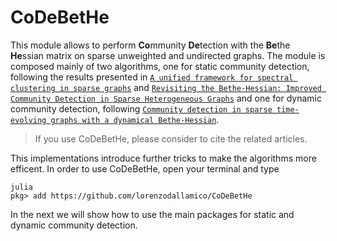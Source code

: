 # CoDeBetHe

This module allows to perform **Co**mmunity **De**tection with the **Be**the **He**ssian matrix on sparse unweighted and undirected graphs. The module is composed mainly of two algorithms, one for static community detection, following the results presented in [`A unified framework for spectral clustering in sparse graphs`](https://lorenzodallamico.github.io/articles/unified_20.pdf) and [`Revisiting the Bethe-Hessian: Improved Community Detection in Sparse Heterogeneous Graphs`](https://lorenzodallamico.github.io/articles/BH19.pdf) and one for dynamic community detection, following  [`Community detection in sparse time-evolving graphs with a dynamical Bethe-Hessian`](https://lorenzodallamico.github.io/articles/neurips_2020.pdf).


> If you use CoDeBetHe, please consider to cite the related articles.


This implementations introduce further tricks to make the algorithms more efficent. In order to use CoDeBetHe, open your terminal and type

```
julia
pkg> add https://github.com/lorenzodallamico/CoDeBetHe
```

In the next we will show how to use the main packages for static and dynamic community detection.


```@contents
```


